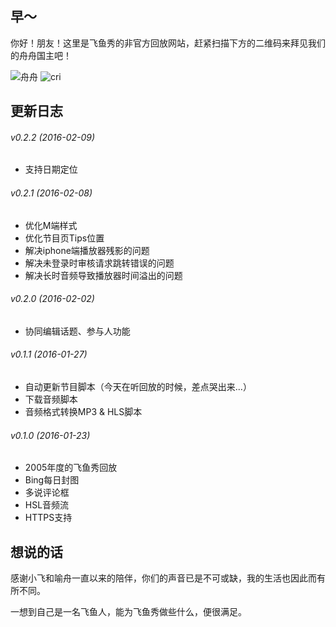 ## 早～

你好！朋友！这里是飞鱼秀的非官方回放网站，赶紧扫描下方的二维码来拜见我们的舟舟国主吧！

![舟舟](https://raw.githubusercontent.com/popfeng/zao/master/public/static/img/qrcode_zaoaoaoaoao.jpg)
![cri](https://raw.githubusercontent.com/popfeng/zao/master/public/static/img/qrcode_ezfeiyuxiu.jpg)

## 更新日志

###### v0.2.2 (2016-02-09)
  * 支持日期定位

###### v0.2.1 (2016-02-08)
  * 优化M端样式
  * 优化节目页Tips位置
  * 解决iphone端播放器残影的问题
  * 解决未登录时审核请求跳转错误的问题
  * 解决长时音频导致播放器时间溢出的问题

###### v0.2.0 (2016-02-02)
  * 协同编辑话题、参与人功能

###### v0.1.1 (2016-01-27)
  * 自动更新节目脚本（今天在听回放的时候，差点哭出来...）
  * 下载音频脚本
  * 音频格式转换MP3 & HLS脚本

###### v0.1.0 (2016-01-23)
  * 2005年度的飞鱼秀回放
  * Bing每日封图
  * 多说评论框
  * HSL音频流
  * HTTPS支持

## 想说的话

感谢小飞和喻舟一直以来的陪伴，你们的声音已是不可或缺，我的生活也因此而有所不同。

一想到自己是一名飞鱼人，能为飞鱼秀做些什么，便很满足。
